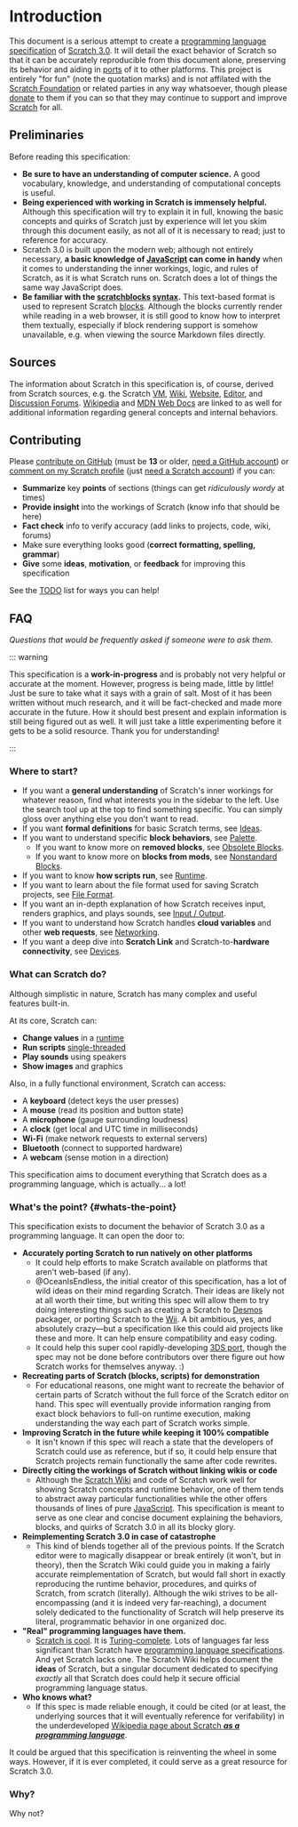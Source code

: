 # Introduction

This document is a serious attempt to create a [programming language specification](https://en.wikipedia.org/wiki/Programming_language_specification) of [Scratch 3.0](https://en.scratch-wiki.info/wiki/scratch_3.0). It will detail the exact behavior of Scratch so that it can be accurately reproducible from this document alone, preserving its behavior and aiding in [ports](https://en.wikipedia.org/wiki/Porting) of it to other platforms. This project is entirely "for fun" (note the quotation marks) and is not affilated with the [Scratch Foundation](https://www.scratchfoundation.org/) or related parties in any way whatsoever, though please [donate](https://www.scratchfoundation.org/donate) to them if you can so that they may continue to support and improve [Scratch](https://scratch.mit.edu/) for all.

## Preliminaries

Before reading this specification:

* **Be sure to have an understanding of computer science.** A good vocabulary, knowledge, and understanding of computational concepts is useful.
* **Being experienced with working in Scratch is immensely helpful.** Although this specification will try to explain it in full, knowing the basic concepts and quirks of Scratch just by experience will let you skim through this document easily, as not all of it is necessary to read; just to reference for accuracy.
* Scratch 3.0 is built upon the modern web; although not entirely necessary, **a basic knowledge of [JavaScript](https://en.wikipedia.org/wiki/JavaScript) can come in handy** when it comes to understanding the inner workings, logic, and rules of Scratch, as it is what Scratch runs on. Scratch does a lot of things the same way JavaScript does.
* **Be familiar with the [scratchblocks](https://scratchblocks.github.io/) [syntax](https://en.scratch-wiki.info/wiki/Block_Plugin/Syntax).** This text-based format is used to represent Scratch [blocks](/concepts/ideas/#block). Although the blocks currently render while reading in a web browser, it is still good to know how to interpret them textually, especially if block rendering support is somehow unavailable, e.g. when viewing the source Markdown files directly.

## Sources

The information about Scratch in this specification is, of course, derived from Scratch sources, e.g. the Scratch [VM](https://github.com/scratchfoundation/scratch-vm), [Wiki](https://scratch-wiki.info/), [Website](https://scratch.mit.edu/), [Editor](https://scratch.mit.edu/projects/editor), and [Discussion Forums](https://scratch.mit.edu/discuss/). [Wikipedia](https://wikipedia.org/wiki/Wikipedia:About) and [MDN Web Docs](https://developer.mozilla.org/) are linked to as well for additional information regarding general concepts and internal behaviors.

## Contributing

Please [contribute on GitHub](https://github.com/OceanIsEndless/scratch-spec/pulls) (must be **13** or older, [need a GitHub account](https://github.com/signup)) or [comment on my Scratch profile](https://scratch.mit.edu/users/Endless-Ocean/#comments) (just [need a Scratch account](https://scratch.mit.edu/join)) if you can:

* **Summarize** key **points** of sections (things can get *ridiculously wordy* at times)
* **Provide insight** into the workings of Scratch (know info that should be here)
* **Fact check** info to verify accuracy (add links to projects, code, wiki, forums)
* Make sure everything looks good (**correct formatting, spelling, grammar**)
* **Give** some **ideas**, **motivation**, or **feedback** for improving this specification

See the [TODO](/todo/) list for ways you can help!

## FAQ

*Questions that would be frequently asked if someone were to ask them.*

::: warning

This specification is a **work-in-progress** and is probably not very helpful or accurate at the moment. However, progress is being made, little by little! Just be sure to take what it says with a grain of salt. Most of it has been written without much research, and it will be fact-checked and made more accurate in the future. How it should best present and explain information is still being figured out as well. It will just take a little experimenting before it gets to be a solid resource. Thank you for understanding!

:::

### Where to start?

* If you want a **general understanding** of Scratch's inner workings for whatever reason, find what interests you in the sidebar to the left. Use the search tool up at the top to find something specific. You can simply gloss over anything else you don't want to read.
* If you want **formal definitions** for basic Scratch terms, see [Ideas](/concepts/).
* If you want to understand specific **block behaviors**, see [Palette](/palette/).
  * If you want to know more on **removed blocks**, see [Obsolete Blocks](/palette/obsolete/).
  * If you want to know more on **blocks from mods**, see [Nonstandard Blocks](/palette/nonstandard/).
* If you want to know **how scripts run**, see [Runtime](/runtime/).
* If you want to learn about the file format used for saving Scratch projects, see [File Format](/files/).
* If you want an in-depth explanation of how Scratch receives input, renders graphics, and plays sounds, see [Input / Output](/io/).
* If you want to understand how Scratch handles **cloud variables** and other **web requests**, see [Networking](/network/).
* If you want a deep dive into **Scratch Link** and Scratch-to-**hardware connectivity**, see [Devices](/devices/).

### What can Scratch do?

Although simplistic in nature, Scratch has many complex and useful features built-in.

At its core, Scratch can:

* **Change values** in a [runtime](/concepts/ideas/#runtime)
* **Run scripts** [single-threaded](https://en.wikipedia.org/wiki/Cooperative_multitasking)
* **Play sounds** using speakers
* **Show images** and graphics

Also, in a fully functional environment, Scratch can access:

* A **keyboard** (detect keys the user presses)
* A **mouse** (read its position and button state)
* A **microphone** (gauge surrounding loudness)
* A **clock** (get local and UTC time in milliseconds)
* **Wi-Fi** (make network requests to external servers)
* **Bluetooth** (connect to supported hardware)
* A **webcam** (sense motion in a direction)

This specification aims to document everything that Scratch does as a programming language, which is actually... a lot!

### What's the point? {#whats-the-point}

This specification exists to document the behavior of Scratch 3.0 as a programming language. It can open the door to:

* **Accurately porting Scratch to run natively on other platforms**
  * It could help efforts to make Scratch available on platforms that aren't web-based (if any).
  * @OceanIsEndless, the initial creator of this specification, has a lot of wild ideas on their mind regarding Scratch. Their ideas are likely not at all worth their time, but writing this spec will allow them to try doing interesting things such as creating a Scratch to [Desmos](https://www.desmos.com/calculator) packager, or porting Scratch to the [Wii](https://en.wikipedia.org/wiki/Wii). A bit ambitious, yes, and absolutely crazy—but a specification like this could aid projects like these and more. It can help ensure compatibility and easy coding.
  * It could help this super cool rapidly-developing [3DS port](https://github.com/NateXS/Scratch-3DS), though the spec may not be done before contributors  over there figure out how Scratch works for themselves anyway. :)
* **Recreating parts of Scratch (blocks, scripts) for demonstration**
  * For educational reasons, one might want to recreate the behavior of certain parts of Scratch without the full force of the Scratch editor on hand. This spec will eventually provide information ranging from exact block behaviors to full-on runtime execution, making understanding the way each part of Scratch works simple.
* **Improving Scratch in the future while keeping it 100% compatible**
  * It isn't known if this spec will reach a state that the developers of Scratch could use as reference, but if so, it could help ensure that Scratch projects remain functionally the same after code rewrites.
* **Directly citing the workings of Scratch without linking wikis or code**
  * Although the [Scratch Wiki](https://scratch-wiki.info/) and code of Scratch work well for showing Scratch concepts and runtime behavior, one of them tends to abstract away particular functionalities while the other offers thousands of lines of pure [JavaScript](/concepts/ideas/#javascript). This specification is meant to serve as one clear and concise document explaining the behaviors, blocks, and quirks of Scratch 3.0 in all its blocky glory.
* **Reimplementing Scratch 3.0 in case of catastrophe**
  * This kind of blends together all of the previous points. If the Scratch editor were to magically disappear or break entirely (it won't, but in theory), then the Scratch Wiki could guide you in making a fairly accurate reimplementation of Scratch, but would fall short in exactly reproducing the runtime behavior, procedures, and quirks of Scratch, from scratch (literally). Although the wiki strives to be all-encompassing (and it is indeed very far-reaching), a document solely dedicated to the functionality of Scratch will help preserve its literal, programmatic behavior in one organized doc.
* **"Real" programming languages have them.**
  * [Scratch is cool](https://blob.codes/scratch-is-cool/). It is [Turing-complete](https://en.wikipedia.org/wiki/Turing_completeness). Lots of languages far less significant than Scratch have [programming language specifications](https://en.wikipedia.org/wiki/Programming_language_specification). And yet Scratch lacks one. The Scratch Wiki helps document the **ideas** of Scratch, but a singular document dedicated to specifying *exactly* all that Scratch does could help it secure official programming language status.
* **Who knows what?**
  * If this spec is made reliable enough, it could be cited (or at least, the underlying sources that it will eventually reference for verifability) in the underdeveloped [Wikipedia page about Scratch ***as a programming language***](https://en.wikipedia.org/wiki/Scratch_(programming_language)).
  
It could be argued that this specification is reinventing the wheel in some ways. However, if it is ever completed, it could serve as a great resource for Scratch 3.0.

### Why?

Why not?
